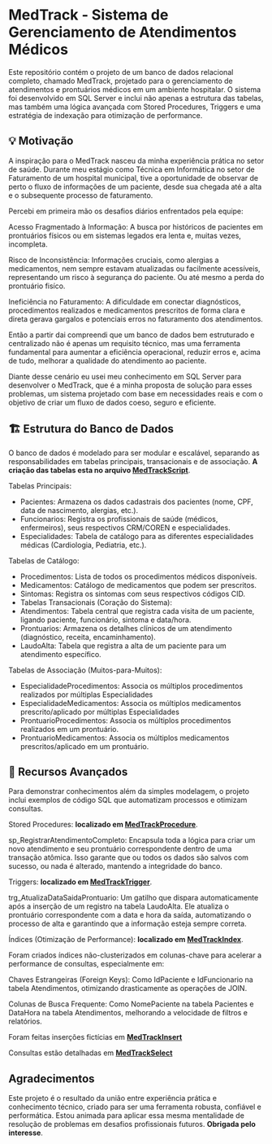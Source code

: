 # MedTrack - Sistema de Gerenciamento de Atendimentos Médicos

Este repositório contém o projeto de um banco de dados relacional completo, chamado MedTrack, projetado para o gerenciamento de atendimentos e prontuários médicos em um ambiente hospitalar. O sistema foi desenvolvido em SQL Server e inclui não apenas a estrutura das tabelas, mas também uma lógica avançada com Stored Procedures, Triggers e uma estratégia de indexação para otimização de performance.


## 💡 Motivação
A inspiração para o MedTrack nasceu da minha experiência prática no setor de saúde. Durante meu estágio como Técnica em Informática no setor de Faturamento de um hospital municipal, tive a oportunidade de observar de perto o fluxo de informações de um paciente, desde sua chegada até a alta e o subsequente processo de faturamento.

Percebi em primeira mão os desafios diários enfrentados pela equipe:

Acesso Fragmentado à Informação: A busca por históricos de pacientes em prontuários físicos ou em sistemas legados era lenta e, muitas vezes, incompleta.

Risco de Inconsistência: Informações cruciais, como alergias a medicamentos, nem sempre estavam atualizadas ou facilmente acessíveis, representando um risco à segurança do paciente. Ou até mesmo a perda do prontuário fisíco.

Ineficiência no Faturamento: A dificuldade em conectar diagnósticos, procedimentos realizados e medicamentos prescritos de forma clara e direta gerava gargalos e potenciais erros no faturamento dos atendimentos.

Então a partir dai compreendi que um banco de dados bem estruturado e centralizado não é apenas um requisito técnico, mas uma ferramenta fundamental para aumentar a eficiência operacional, reduzir erros e, acima de tudo, melhorar a qualidade do atendimento ao paciente.

Diante desse cenário eu usei meu conhecimento em SQL Server para desenvolver o MedTrack, que é a minha proposta de solução para esses problemas, um sistema projetado com base em necessidades reais e com o objetivo de criar um fluxo de dados coeso, seguro e eficiente. 



## 🏗️ Estrutura do Banco de Dados
O banco de dados é modelado para ser modular e escalável, separando as responsabilidades em tabelas principais, transacionais e de associação. **A criação das tabelas esta no arquivo [MedTrackScript](MedTrackScript.sql)**.

Tabelas Principais:
- Pacientes: Armazena os dados cadastrais dos pacientes (nome, CPF, data de nascimento, alergias, etc.).
- Funcionarios: Registra os profissionais de saúde (médicos, enfermeiros), seus respectivos CRM/COREN e especialidades.
- Especialidades: Tabela de catálogo para as diferentes especialidades médicas (Cardiologia, Pediatria, etc.).

Tabelas de Catálogo:

- Procedimentos: Lista de todos os procedimentos médicos disponíveis.
- Medicamentos: Catálogo de medicamentos que podem ser prescritos.
- Sintomas: Registra os sintomas com seus respectivos códigos CID.
- Tabelas Transacionais (Coração do Sistema):
- Atendimentos: Tabela central que registra cada visita de um paciente, ligando paciente, funcionário, sintoma e data/hora.
- Prontuarios: Armazena os detalhes clínicos de um atendimento (diagnóstico, receita, encaminhamento).
- LaudoAlta: Tabela que registra a alta de um paciente para um atendimento específico.

Tabelas de Associação (Muitos-para-Muitos):
- EspecialidadeProcedimentos: Associa os múltiplos procedimentos realizados por múltiplas Especialidades
- EspecialidadeMedicamentos: Associa os múltiplos medicamentos prescrito/aplicado por múltiplas Especialidades
- ProntuarioProcedimentos: Associa os múltiplos procedimentos realizados em um prontuário.
- ProntuarioMedicamentos: Associa os múltiplos medicamentos prescritos/aplicado em um prontuário.


## 🚀 Recursos Avançados
Para demonstrar conhecimentos além da simples modelagem, o projeto inclui exemplos de código SQL que automatizam processos e otimizam consultas.

Stored Procedures: **localizado em [MedTrackProcedure](MedTrackProcedure.sql)**.

sp_RegistrarAtendimentoCompleto: Encapsula toda a lógica para criar um novo atendimento e seu prontuário correspondente dentro de uma transação atômica. Isso garante que ou todos os dados são salvos com sucesso, ou nada é alterado, mantendo a integridade do banco.

Triggers: **localizado em [MedTrackTrigger](MedTrackTrigger.sql)**.

trg_AtualizaDataSaidaProntuario: Um gatilho que dispara automaticamente após a inserção de um registro na tabela LaudoAlta. Ele atualiza o prontuário correspondente com a data e hora da saída, automatizando o processo de alta e garantindo que a informação esteja sempre correta.

Índices (Otimização de Performance): **localizado em [MedTrackIndex](MedTrackIndex.sql)**.

Foram criados índices não-clusterizados em colunas-chave para acelerar a performance de consultas, especialmente em:

Chaves Estrangeiras (Foreign Keys): Como IdPaciente e IdFuncionario na tabela Atendimentos, otimizando drasticamente as operações de JOIN.

Colunas de Busca Frequente: Como NomePaciente na tabela Pacientes e DataHora na tabela Atendimentos, melhorando a velocidade de filtros e relatórios.

Foram feitas inserções fictícias em **[MedTrackInsert](MedTrackInsert.sql)** 

Consultas estão detalhadas em **[MedTrackSelect](MedTrackSelect.sql)**

## Agradecimentos
Este projeto é o resultado da união entre experiência prática e conhecimento técnico, criado para ser uma ferramenta robusta, confiável e performática. Estou animada para aplicar essa mesma mentalidade de resolução de problemas em desafios profissionais futuros. **Obrigada pelo interesse**.
